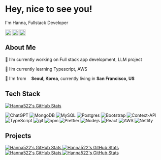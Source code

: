 <h1>Hey, nice to see you!</h1>
<p>I'm Hanna, Fullstack Developer</p>
<p>
  <a href='https://www.linkedin.com/in/hgk22/'><img align='left' alt="linkedin" src="https://skillicons.dev/icons?i=linkedin&theme=dark" height='20px'/></a>
  <a href='https://instagram.com/hg.y00/'><img align='left' alt="instagram" src="https://skillicons.dev/icons?i=instagram&theme=dark" height='20px'/></a>
  <a href='mailto:hangyeolkim522@gmail.com'><img align='left' alt="gmail" src="https://skillicons.dev/icons?i=gmail&theme=dark" height='20px'/></a> 
</p>
<br />

<h2>About Me</h2>
<div>
  <p>🔭 I’m currently working on Full stack app development, LLM project</p>
  <p>🌱 I’m currently learning Typescript, AWS</p>
  <p>📍 I'm from <img src="https://cdn-icons-png.flaticon.com/512/197/197560.png" width="13"/><b>Seoul, Korea</b>, currently living in <b>San Francisco, US</b></p>
</div>

<h2>Tech Stack</h2>
<div>
  <a href="https://github.com/hanna522/github-readme-stats" target="_blank">
    <img src="https://github-readme-stats.vercel.app/api/top-langs/?username=hanna522&theme=radical&layout=compact" alt="Hanna522's GitHub Stats">
  </a>
  <p>
    <img alt="ChatGPT" src="https://img.shields.io/badge/chatGPT-74aa9c?style=for-the-badge&logo=openai&logoColor=white" />
    <img alt="MongoDB" src="https://img.shields.io/badge/MongoDB-%234ea94b.svg?style=for-the-badge&logo=mongodb&logoColor=white" />
    <img alt="MySQL" src="https://img.shields.io/badge/mysql-4479A1.svg?style=for-the-badge&logo=mysql&logoColor=white" />
    <img alt="Postgres" src="https://img.shields.io/badge/postgres-%23316192.svg?style=for-the-badge&logo=postgresql&logoColor=white" />
    <img alt="Bootstrap" src="https://img.shields.io/badge/bootstrap-%238511FA.svg?style=for-the-badge&logo=bootstrap&logoColor=white" />
    <img alt="Context-API" src="https://img.shields.io/badge/Context--Api-000000?style=for-the-badge&logo=react" />
    <img alt="TypeScript" src="https://img.shields.io/badge/-TypeScript-007ACC?style=for-the-badge&logo=typescript&logoColor=white" />
    <img alt="git" src="https://img.shields.io/badge/-Git-F05032?style=for-the-badge&logo=git&logoColor=white" />
    <img alt="npm" src="https://img.shields.io/badge/-NPM-CB3837?style=for-the-badge&logo=npm&logoColor=white" />
    <img alt="Prettier" src="https://img.shields.io/badge/-Prettier-F7B93E?style=for-the-badge&logo=prettier&logoColor=white" />
    <img alt="Nodejs" src="https://img.shields.io/badge/-Nodejs-43853d?style=for-the-badge&logo=Node.js&logoColor=white" />
    <img alt="React" src="https://img.shields.io/badge/react-%2320232a.svg?style=for-the-badge&logo=react&logoColor=%2361DAFB" />
    <img alt="AWS" src="https://img.shields.io/badge/AWS-%23FF9900.svg?style=for-the-badge&logo=amazon-aws&logoColor=white" />
    <img alt="Netlify" src="https://img.shields.io/badge/netlify-%23000000.svg?style=for-the-badge&logo=netlify&logoColor=#00C7B7" />
  </p>
</div>

<h2>Projects</h2>
<div>
  <a href="https://github.com/hanna522/github-readme-stats" target="_blank">
    <img src="https://github-readme-stats.vercel.app/api/pin/?username=hanna522&repo=openai-project&theme=radical&layout=compact" alt="Hanna522's GitHub Stats">
  </a>
  <a href="https://github.com/hanna522/github-readme-stats" target="_blank">
    <img src="https://github-readme-stats.vercel.app/api/pin/?username=hanna522&repo=tea-shop-website&theme=radical&layout=compact" alt="Hanna522's GitHub Stats">
  </a>
  <a href="https://github.com/hanna522/github-readme-stats" target="_blank">
    <img src="https://github-readme-stats.vercel.app/api/pin/?username=hanna522&repo=evolution-simulator&theme=radical&layout=compact" alt="Hanna522's GitHub Stats">
  </a>
  <a href="https://github.com/hanna522/github-readme-stats" target="_blank">
    <img src="https://github-readme-stats.vercel.app/api/pin/?username=hanna522&repo=digital-marketing&theme=radical&layout=compact" alt="Hanna522's GitHub Stats">
  </a>
</div>

